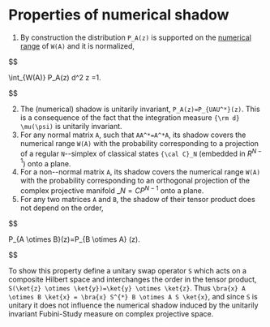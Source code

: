 # Properties of numerical shadow

1.  By construction the distribution `P_A(z)` is supported on the
    [numerical range](/numerical-range) of `W(A)` and it is normalized,

<!-- end list -->

$$

\int_{W(A)} P_A(z) d^2 z =1.

 $$

2.  The (numerical) shadow is unitarily invariant,
    `P_A(z)=P_{UAU^*}(z)`. This is a consequence of the fact that the
    integration measure `{\rm d} \mu(\psi)` is unitarily invariant.
3.  For any normal matrix `A`, such that `AA^*=A^*A`, its shadow covers
    the numerical range `W(A)` with the probability corresponding to a
    projection of a regular `N`--simplex of classical states `{\cal
    C}_N` (embedded in ${ R}^{N-1}$) onto a plane.
4.  For a non--normal matrix `A`, its shadow covers the numerical range
    `W(A)` with the probability corresponding to an orthogonal
    projection of the complex projective manifold $\_N={ C}P^{N-1}$ onto
    a plane.
5.  For any two matrices `A` and `B`, the shadow of their tensor product
    does not depend on the order,

<!-- end list -->

$$

P_{A \otimes B}(z)=P_{B \otimes A} (z).

 $$

To show this property define a unitary swap operator `S` which acts on a
composite Hilbert space and interchanges the order in the tensor
product, `S(\ket{z} \otimes \ket{y})=\ket{y} \otimes \ket{z}`. Thus
`\bra{x} A \otimes B \ket{x} = \bra{x} S^{*} B \otimes A S \ket{x}`, and
since `S` is unitary it does not influence the numerical shadow induced
by the unitarily invariant Fubini-Study measure on complex projective
space.
